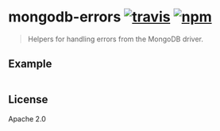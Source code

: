 # mongodb-errors [![travis][travis_img]][travis_url] [![npm][npm_img]][npm_url]

> Helpers for handling errors from the MongoDB driver.

## Example

```javascript
```

## License

Apache 2.0

[travis_img]: https://img.shields.io/travis/mongodb-js/mongodb-errors.svg
[travis_url]: https://travis-ci.org/mongodb-js/mongodb-errors
[npm_img]: https://img.shields.io/npm/v/mongodb-errors.svg
[npm_url]: https://npmjs.org/package/mongodb-errors
